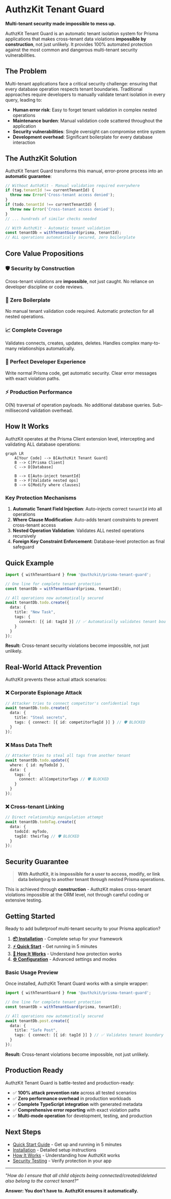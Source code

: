 # AuthzKit Tenant Guard

**Multi-tenant security made impossible to mess up.**

AuthzKit Tenant Guard is an automatic tenant isolation system for Prisma applications that makes cross-tenant data violations **impossible by construction**, not just unlikely. It provides 100% automated protection against the most common and dangerous multi-tenant security vulnerabilities.

## The Problem

Multi-tenant applications face a critical security challenge: ensuring that every database operation respects tenant boundaries. Traditional approaches require developers to manually validate tenant isolation in every query, leading to:

- **Human error risk**: Easy to forget tenant validation in complex nested operations
- **Maintenance burden**: Manual validation code scattered throughout the application
- **Security vulnerabilities**: Single oversight can compromise entire system
- **Development overhead**: Significant boilerplate for every database interaction

## The AuthzKit Solution

AuthzKit Tenant Guard transforms this manual, error-prone process into an **automatic guarantee**:

```typescript
// Without AuthzKit - Manual validation required everywhere
if (tag.tenantId !== currentTenantId) {
  throw new Error('Cross-tenant access denied');
}
if (todo.tenantId !== currentTenantId) {
  throw new Error('Cross-tenant access denied');
}
// ... hundreds of similar checks needed

// With AuthzKit - Automatic tenant validation
const tenantDb = withTenantGuard(prisma, tenantId);
// ALL operations automatically secured, zero boilerplate
```

## Core Value Propositions

### 🛡️ **Security by Construction**
Cross-tenant violations are **impossible**, not just caught. No reliance on developer discipline or code reviews.

### 🚀 **Zero Boilerplate**
No manual tenant validation code required. Automatic protection for all nested operations.

### 📈 **Complete Coverage**
Validates connects, creates, updates, deletes. Handles complex many-to-many relationships automatically.

### 🎯 **Perfect Developer Experience**
Write normal Prisma code, get automatic security. Clear error messages with exact violation paths.

### ⚡ **Production Performance**
O(N) traversal of operation payloads. No additional database queries. Sub-millisecond validation overhead.

## How It Works

AuthzKit operates at the Prisma Client extension level, intercepting and validating ALL database operations:

```mermaid
graph LR
    A[Your Code] --> B[AuthzKit Tenant Guard]
    B --> C[Prisma Client]
    C --> D[Database]

    B --> E[Auto-inject tenantId]
    B --> F[Validate nested ops]
    B --> G[Modify where clauses]
```

### Key Protection Mechanisms

1. **Automatic Tenant Field Injection**: Auto-injects correct `tenantId` into all operations
2. **Where Clause Modification**: Auto-adds tenant constraints to prevent cross-tenant access
3. **Nested Operation Validation**: Validates ALL nested operations recursively
4. **Foreign Key Constraint Enforcement**: Database-level protection as final safeguard

## Quick Example

```typescript
import { withTenantGuard } from '@authzkit/prisma-tenant-guard';

// One line for complete tenant protection
const tenantDb = withTenantGuard(prisma, tenantId);

// All operations now automatically secured
await tenantDb.todo.create({
  data: {
    title: "New Task",
    tags: {
      connect: [{ id: tagId }] // ✅ Automatically validates tenant boundary
    }
  }
});
```

**Result:** Cross-tenant security violations become impossible, not just unlikely.

## Real-World Attack Prevention

AuthzKit prevents these actual attack scenarios:

### ❌ Corporate Espionage Attack
```typescript
// Attacker tries to connect competitor's confidential tags
await tenantDb.todo.create({
  data: {
    title: "Steal secrets",
    tags: { connect: [{ id: competitorTagId }] } // 🛡️ BLOCKED
  }
});
```

### ❌ Mass Data Theft
```typescript
// Attacker tries to steal all tags from another tenant
await tenantDb.todo.update({
  where: { id: myTodoId },
  data: {
    tags: {
      connect: allCompetitorTags // 🛡️ BLOCKED
    }
  }
});
```

### ❌ Cross-tenant Linking
```typescript
// Direct relationship manipulation attempt
await tenantDb.todoTag.create({
  data: {
    todoId: myTodo,
    tagId: theirTag // 🛡️ BLOCKED
  }
});
```

## Security Guarantee

> **With AuthzKit, it is impossible for a user to access, modify, or link data belonging to another tenant through nested Prisma operations.**

This is achieved through **construction** - AuthzKit makes cross-tenant violations impossible at the ORM level, not through careful coding or extensive testing.

## Getting Started

Ready to add bulletproof multi-tenant security to your Prisma application?

1. **[📦 Installation](/tenant-guard/installation)** - Complete setup for your framework
2. **[⚡ Quick Start](/tenant-guard/quick-start)** - Get running in 5 minutes
3. **[🧠 How It Works](/tenant-guard/concepts)** - Understand how protection works
4. **[⚙️ Configuration](/tenant-guard/configuration)** - Advanced settings and modes

### Basic Usage Preview

Once installed, AuthzKit Tenant Guard works with a simple wrapper:

```typescript
import { withTenantGuard } from '@authzkit/prisma-tenant-guard';

// One line for complete tenant protection
const tenantDb = withTenantGuard(prisma, tenantId);

// All operations now automatically secured
await tenantDb.post.create({
  data: {
    title: "Safe Post",
    tags: { connect: [{ id: tagId }] } // ✅ Validates tenant boundary
  }
});
```

**Result:** Cross-tenant violations become impossible, not just unlikely.

## Production Ready

AuthzKit Tenant Guard is battle-tested and production-ready:

- ✅ **100% attack prevention rate** across all tested scenarios
- ✅ **Zero performance overhead** in production workloads
- ✅ **Complete TypeScript integration** with generated metadata
- ✅ **Comprehensive error reporting** with exact violation paths
- ✅ **Multi-mode operation** for development, testing, and production

## Next Steps

- [Quick Start Guide](/tenant-guard/quick-start) - Get up and running in 5 minutes
- [Installation](/tenant-guard/installation) - Detailed setup instructions
- [How It Works](/tenant-guard/concepts) - Understanding how AuthzKit works
- [Security Testing](/tenant-guard/security-testing) - Verify protection in your app

---

*"How do I ensure that all child objects being connected/created/deleted also belong to the correct tenant?"*

**Answer: You don't have to. AuthzKit ensures it automatically.**